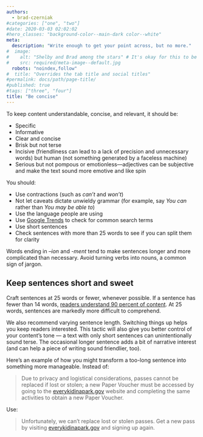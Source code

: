 ```yaml
---
authors:
  - brad-czerniak
#categories: ["one", "two"]
#date: 2020-03-03 02:02:02
#hero_classes: "background-color--main-dark color--white"
meta:
  description: "Write enough to get your point across, but no more."
#  image:
#    alt: "Shelby and Brad among the stars" # It's okay for this to be empty if the image is decorative
#    src: required/meta-image--default.jpg
  robots: "noindex,follow"
#  title: "Overrides the tab title and social titles"
#permalink: docs/path/page-title/
#published: true
#tags: ["three", "four"]
title: "Be concise"
---
```


To keep content understandable, concise, and relevant, it should be:

  * Specific
  * Informative
  * Clear and concise
  * Brisk but not terse
  * Incisive (friendliness can lead to a lack of precision and unnecessary words) but human (not something generated by 
    a faceless machine)
  * Serious but not pompous or emotionless—adjectives can be subjective and make the text sound more emotive and like spin

You should:

  * Use contractions (such as _can’t_ and _won’t_)
  * Not let caveats dictate unwieldy grammar (for example, say _You can_ rather than _You may be able to_)
  * Use the language people are using
  * Use [Google Trends](https://www.google.com/trends) to check for common search terms
  * Use short sentences
  * Check sentences with more than 25 words to see if you can split them for clarity

Words ending in *–ion* and *-ment* tend to make sentences longer and more complicated than necessary. Avoid turning verbs 
into nouns, a common sign of jargon.

## Keep sentences short and sweet

Craft sentences at 25 words or fewer, whenever possible. If a sentence has fewer than 14 words, [readers understand 90 percent of content](http://comprehension.prsa.org/?p=217). At 25 words, sentences are markedly more difficult to comprehend.

We also recommend varying sentence length. Switching things up helps you keep readers interested. This tactic will also 
give you better control of your content’s tone — a text with only short sentences can unintentionally sound terse. The 
occasional longer sentence adds a bit of narrative interest (and can help a piece of writing sound friendlier, too).

Here’s an example of how you might transform a too-long sentence into something more manageable. Instead of:

> Due to privacy and logistical considerations, passes cannot be replaced if lost or stolen; a new Paper Voucher must be 
> accessed by going to the [everykidinapark.gov](https://everykidinapark.gov/) website and completing the same activities 
> to obtain a new Paper Voucher.

Use:

> Unfortunately, we can’t replace lost or stolen passes. Get a new pass by visiting [everykidinapark.gov](https://everykidinapark.gov/) 
> and signing up again.
